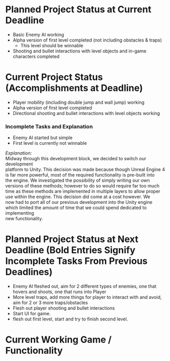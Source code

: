 # Planned Project Status at Current Deadline  
  * Basic Enemy AI working  
  * Alpha version of first level completed (not including obstacles & traps)    
    * This level should be winnable  
  * Shooting and bullet interactions with level objects and in-game characters completed  

# Current Project Status (Accomplishments at Deadline)  
  * Player mobility (including double jump and wall jump) working  
  * Alpha version of first level completed  
  * Directional shooting and bullet interactions with level objects working  
### Incomplete Tasks and Explanation  
  * Enemy AI started but simple
  * First level is currently not winnable  

*Explanation:*  
Midway through this development block, we decided to switch our development  
platform to Unity. This decision was made because though Unreal Engine 4  
is far more powerful, most of the required functionality is pre-built into  
the engine. We investigated the possibility of simply writing our own  
versions of these methods; however to do so would require far too much  
time as these methods are implemented in multiple layers to allow proper  
use within the engine. This decision did come at a cost however. We  
now had to port all of our previous development into the Unity engine  
which limited the amount of time that we could spend dedicated to implementing  
new functionality.  


# Planned Project Status at Next Deadline (Bold Entries Signify Incomplete Tasks From Previous Deadlines)  
  * Enemy AI fleshed out, aim for 2 different types of enemies, one that hovers and shoots, one that runs into Player
  * More level traps, add more things for player to interact with and avoid, aim for 2 or 3 more traps/obstacles
  * Flesh out player shooting and bullet interactions
  * Start UI for game.
  * flesh out first level, start and try to finish second level.
# Current Working Game / Functionality  

